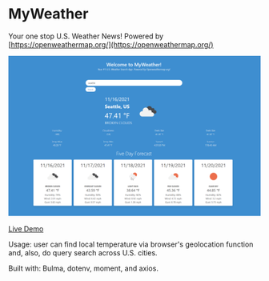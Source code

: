 # MyWeather
Your one stop U.S. Weather News!
Powered by [https://openweathermap.org/](https://openweathermap.org/)

![app UI w geolocation results](myweather_ss.png)

[Live Demo](https://my-weather-one.vercel.app/)

Usage: user can find local temperature via browser's geolocation function and, also, do query search across U.S. cities.

Built with: Bulma, dotenv, moment, and axios.